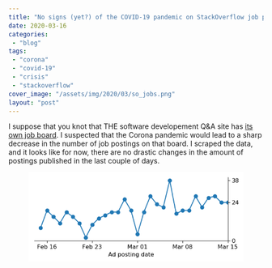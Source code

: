 ```yaml
---
title: "No signs (yet?) of the COVID-19 pandemic on StackOverflow job postings"
date: 2020-03-16
categories: 
 - "blog"
tags: 
 - "corona"
 - "covid-19"
 - "crisis"
 - "stackoverflow"
cover_image: "/assets/img/2020/03/so_jobs.png"
layout: "post"
---
```


<!-- wp:paragraph -->
I suppose that you knot that THE software developement Q&A site has [its own job board](https://stackoverflow.com/jobs). I suspected that the Corona pandemic would lead to a sharp decrease in the number of job postings on that board. I scraped the data, and it looks like for now, there are no drastic changes in the amount of postings published in the last couple of days.


<!-- /wp:paragraph -->

<!-- wp:image {"id":3093,"sizeSlug":"large"} -->
<figure class="wp-block-image size-large"><img src="/assets/img/2020/03/so_jobs.png" class="wp-image-3093"></figure>
<!-- /wp:image -->
